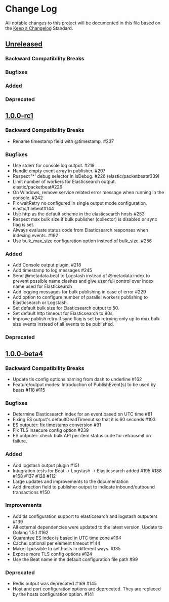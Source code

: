 # Change Log
All notable changes to this project will be documented in this file based on the
[Keep a Changelog](http://keepachangelog.com/) Standard.

## [Unreleased](https://github.com/elastic/libbeat/compare/1.0.0-rc1...HEAD)

### Backward Compatibility Breaks

### Bugfixes

### Added

### Deprecated

## [1.0.0-rc1](https://github.com/elastic/libbeat/compare/1.0.0-beta4...1.0.0-rc1)

### Backward Compatibility Breaks
- Rename timestamp field with @timestamp. #237


### Bugfixes
- Use stderr for console log output. #219
- Handle empty event array in publisher. #207
- Respect '*' debug selector in IsDebug. #226 (elastic/packetbeat#339)
- Limit number of workers for Elasticsearch output. elastic/packetbeat#226
- On Windows, remove service related error message when running in the console. #242
- Fix waitRetry no configured in single output mode configuration. elastic/filebeat#144
- Use http as the default scheme in the elasticsearch hosts #253
- Respect max bulk size if bulk publisher (collector) is disabled or sync flag is set.
- Always evaluate status code from Elasticsearch responses when indexing events. #192
- Use bulk_max_size configuration option instead of bulk_size. #256

### Added
- Add Console output plugin. #218
- Add timestamp to log messages #245
- Send @metadata.beat to Logstash instead of @metadata.index to prevent
  possible name clashes and give user full control over index name used for
  Elasticsearch
- Add logging messages for bulk publishing in case of error #229
- Add option to configure number of parallel workers publishing to Elasticsearch
  or Logstash.
- Set default bulk size for Elasticsearch output to 50.
- Set default http timeout for Elasticsearch to 90s.
- Improve publish retry if sync flag is set by retrying only up to max bulk size
  events instead of all events to be published.

### Deprecated


## [1.0.0-beta4](https://github.com/elastic/libbeat/compare/1.0.0-beta3...1.0.0-beta4)

### Backward Compatibility Breaks
- Update tls config options naming from dash to underline #162
- Feature/output modes: Introduction of PublishEvent(s) to be used by beats #118 #115

### Bugfixes
- Determine Elasticsearch index for an event based on UTC time #81
- Fixing ES output's defaultDeadTimeout so that it is 60 seconds #103
- ES outputer: fix timestamp conversion #91
- Fix TLS insecure config option #239
- ES outputer: check bulk API per item status code for retransmit on failure.

### Added
- Add logstash output plugin #151
- Integration tests for Beat -> Logstash -> Elasticsearch added #195 #188 #168 #137 #128 #112
- Large updates and improvements to the documentation
- Add direction field to publisher output to indicate inbound/outbound transactions #150

### Improvements
- Add tls configuration support to elasticsearch and logstash outputers #139
- All external dependencies were updated to the latest version. Update to Golang 1.5.1 #162
- Guarantee ES index is based in UTC time zone #164
- Cache: optional per element timeout #144
- Make it possible to set hosts in different ways. #135
- Expose more TLS config options #124
- Use the Beat name in the default configuration file path #99

### Deprecated
- Redis output was deprecated #169 #145
- Host and port configuration options are deprecated. They are replaced by the hosts
 configuration option. #141
